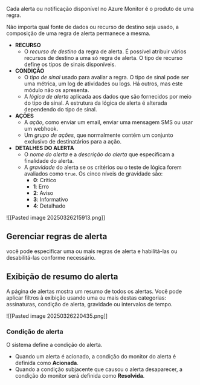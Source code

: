 Cada alerta ou notificação disponível no Azure Monitor é o produto de uma regra.

Não importa qual fonte de dados ou recurso de destino seja usado, a composição de uma regra de alerta permanece a mesma.

- **RECURSO**
    - O _recurso de destino_ da regra de alerta. É possível atribuir vários recursos de destino a uma só regra de alerta. O tipo de recurso define os tipos de sinais disponíveis.
- **CONDIÇÃO**
    - O _tipo de sinal_ usado para avaliar a regra. O tipo de sinal pode ser uma métrica, um log de atividades ou logs. Há outros, mas este módulo não os apresenta.
    - A _lógica de alerta_ aplicada aos dados que são fornecidos por meio do tipo de sinal. A estrutura da lógica de alerta é alterada dependendo do tipo de sinal.
- **AÇÕES**
    - A _ação_, como enviar um email, enviar uma mensagem SMS ou usar um webhook.
    - Um _grupo de ações_, que normalmente contém um conjunto exclusivo de destinatários para a ação.
- **DETALHES DO ALERTA**
    - O _nome do alerta_ e a _descrição do alerta_ que especificam a finalidade do alerta.
    - A _gravidade_ do alerta se os critérios ou o teste de lógica forem avaliados como `true`. Os cinco níveis de gravidade são:
        - **0**: Crítico
        - **1**: Erro
        - **2**: Aviso
        - **3**: Informativo
        - **4**: Detalhado

![[Pasted image 20250326215913.png]]


## Gerenciar regras de alerta

você pode especificar uma ou mais regras de alerta e habilitá-las ou desabilitá-las conforme necessário.

## Exibição de resumo do alerta
A página de alertas mostra um resumo de todos os alertas. Você pode aplicar filtros à exibição usando uma ou mais destas categorias: assinaturas, condição de alerta, gravidade ou intervalos de tempo.

![[Pasted image 20250326220435.png]]

### Condição de alerta

O sistema define a condição do alerta.

- Quando um alerta é acionado, a condição do monitor do alerta é definida como **Acionada**.
- Quando a condição subjacente que causou o alerta desaparecer, a condição do monitor será definida como **Resolvida**.

